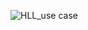 ![HLL_use case](https://user-images.githubusercontent.com/78848632/107729726-a7186000-6d17-11eb-8b0e-08039dded2ff.jpg)

